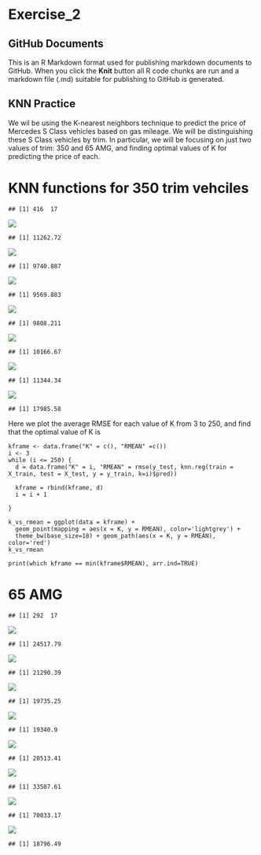Exercise\_2
================

## GitHub Documents

This is an R Markdown format used for publishing markdown documents to
GitHub. When you click the **Knit** button all R code chunks are run and
a markdown file (.md) suitable for publishing to GitHub is generated.

## KNN Practice

We wil be using the K-nearest neighbors technique to predict the price
of Mercedes S Class vehicles based on gas mileage. We will be
distinguishing these S Class vehicles by trim. In particular, we will be
focusing on just two values of trim: 350 and 65 AMG, and finding optimal
values of K for predicting the price of each.

# KNN functions for 350 trim vehciles

    ## [1] 416  17

![](Exercise_2_files/figure-gfm/sclass_350-1.png)<!-- -->

    ## [1] 11262.72

![](Exercise_2_files/figure-gfm/sclass_350-2.png)<!-- -->

    ## [1] 9740.887

![](Exercise_2_files/figure-gfm/sclass_350-3.png)<!-- -->

    ## [1] 9569.883

![](Exercise_2_files/figure-gfm/sclass_350-4.png)<!-- -->

    ## [1] 9808.211

![](Exercise_2_files/figure-gfm/sclass_350-5.png)<!-- -->

    ## [1] 10166.67

![](Exercise_2_files/figure-gfm/sclass_350-6.png)<!-- -->

    ## [1] 11344.34

![](Exercise_2_files/figure-gfm/sclass_350-7.png)<!-- -->

    ## [1] 17985.58

Here we plot the average RMSE for each value of K from 3 to 250, and
find that the optimal value of K is

``` kplot
kframe <- data.frame("K" = c(), "RMEAN" =c())
i <- 3
while (i <= 250) {
  d = data.frame("K" = i, "RMEAN" = rmse(y_test, knn.reg(train = X_train, test = X_test, y = y_train, k=i)$pred))
  
  kframe = rbind(kframe, d)
  i = i + 1

}

k_vs_rmean = ggplot(data = kframe) + 
  geom_point(mapping = aes(x = K, y = RMEAN), color='lightgrey') + 
  theme_bw(base_size=18) + geom_path(aes(x = K, y = RMEAN), color='red')
k_vs_rmean

print(which kframe == min(kframe$RMEAN), arr.ind=TRUE)
```

# 65 AMG

    ## [1] 292  17

![](Exercise_2_files/figure-gfm/sclass_65-1.png)<!-- -->

    ## [1] 24517.79

![](Exercise_2_files/figure-gfm/sclass_65-2.png)<!-- -->

    ## [1] 21290.39

![](Exercise_2_files/figure-gfm/sclass_65-3.png)<!-- -->

    ## [1] 19735.25

![](Exercise_2_files/figure-gfm/sclass_65-4.png)<!-- -->

    ## [1] 19340.9

![](Exercise_2_files/figure-gfm/sclass_65-5.png)<!-- -->

    ## [1] 20513.41

![](Exercise_2_files/figure-gfm/sclass_65-6.png)<!-- -->

    ## [1] 33507.61

![](Exercise_2_files/figure-gfm/sclass_65-7.png)<!-- -->

    ## [1] 70033.17

![](Exercise_2_files/figure-gfm/sclass_65-8.png)<!-- -->

    ## [1] 18796.49
